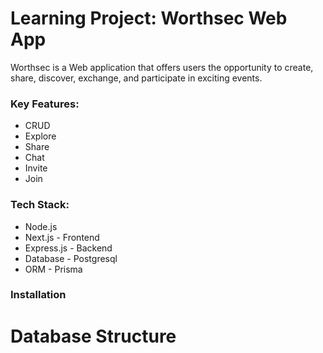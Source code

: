 # Learning Project: Worthsec Web App

Worthsec is a Web application that offers users the opportunity to create, share, discover, exchange, and participate in exciting events.





### Key Features:
- CRUD
- Explore
- Share 
- Chat
- Invite
- Join 
 

### Tech Stack:
- Node.js 
- Next.js - Frontend 
- Express.js - Backend 
- Database - Postgresql
- ORM - Prisma 


### Installation 







# Database Structure



